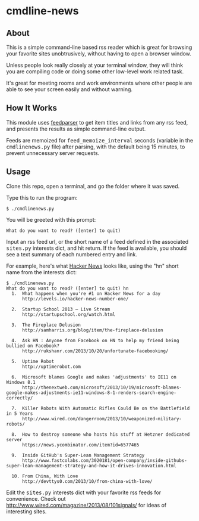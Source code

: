 cmdline-news
============

About
-----

This is a simple command-line based rss reader which is great for browsing your favorite sites unobtrusively, without having to open a browser window.

Unless people look really closely at your terminal window, they will think you are compiling code or doing some other low-level work related task.

It's great for meeting rooms and work environments where other people are able to see your screen easily and without warning.

How It Works 
------------

This module uses <a href="ihttps://pypi.python.org/pypi/feedparser" target="_blank">feedparser</a> to get item titles and links from any rss feed, and presents the results as simple command-line output.

Feeds are memoized for <tt>feed_memoize_interval</tt> seconds (variable in the <tt>cmdlinenews.py</tt> file) after parsing, with the default being 15 minutes, to prevent unnecessary server requests.

Usage
-----

Clone this repo, open a terminal, and go the folder where it was saved.

Type this to run the program:

```
$ ./cmdlinenews.py
```

You will be greeted with this prompt:

```
What do you want to read? ([enter] to quit) 
```

Input an rss feed url, or the short name of a feed defined in the associated <tt>sites.py</tt> interests dict, and hit return. If the feed is available, you should see a text summary of each numbered entry and link.

For example, here's what <a href="https://news.ycombinator.com/" target="_blank">Hacker News</a> looks like, using the "hn" short name from the interests dict:

```
$ ./cmdlinenews.py
What do you want to read? ([enter] to quit) hn
  1.  What happens when you're #1 on Hacker News for a day
      http://levels.io/hacker-news-number-one/

  2.  Startup School 2013 – Live Stream
      http://startupschool.org/watch.html

  3.  The Fireplace Delusion
      http://samharris.org/blog/item/the-fireplace-delusion

  4.  Ask HN : Anyone from Facebook on HN to help my friend being bullied on Facebook?
      http://rukshanr.com/2013/10/20/unfortunate-facebooking/

  5.  Uptime Robot
      http://uptimerobot.com

  6.  Microsoft blames Google and makes 'adjustments' to IE11 on Windows 8.1
      http://thenextweb.com/microsoft/2013/10/19/microsoft-blames-google-makes-adjustments-ie11-windows-8-1-renders-search-engine-correctly/

  7.  Killer Robots With Automatic Rifles Could Be on the Battlefield in 5 Years
      http://www.wired.com/dangerroom/2013/10/weaponized-military-robots/

  8.  How to destroy someone who hosts his stuff at Hetzner dedicated server
      https://news.ycombinator.com/item?id=6577465

  9.  Inside GitHub's Super-Lean Management Strategy
      http://www.fastcolabs.com/3020181/open-company/inside-githubs-super-lean-management-strategy-and-how-it-drives-innovation.html

  10. From China, With Love
      http://devttys0.com/2013/10/from-china-with-love/
```

Edit the <tt>sites.py</tt> interests dict with your favorite rss feeds for convenience. Check out <a href="http://www.wired.com/magazine/2013/08/101signals/" target="_blank">http://www.wired.com/magazine/2013/08/101signals/</a> for ideas of interesting sites.


